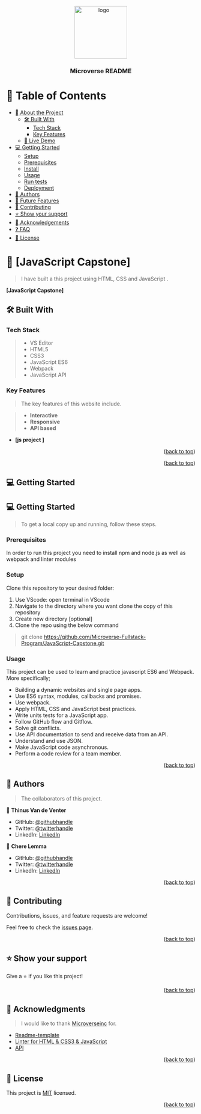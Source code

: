 
<!-- 
Install 
- npm install --save-dev hint@7.x
- npm install --save-dev stylelint@13.x stylelint-scss@3.x stylelint-config-standard@21.x stylelint-csstree-validator@1.x
- npm install --save-dev eslint@7.x eslint-config-airbnb-base@14.x eslint-plugin-import@2.x babel-eslint@10.x
- npm install webpack webpack-cli
- npm install css-loader style-loader
- npm i --save-dev html-webpack-plugin
- npm install --save-dev jest

Testing/Validate
- npx hint .
- npx stylelint "**/*.{css,scss}"
- npx eslint .
- npm run build

-->

<a name="readme-top"></a>

<div align="center">

  <img src="murple_logo.png" alt="logo" width="140"  height="auto" />
  <br/>

  <h3><b>Microverse README</b></h3>

</div>

<!-- TABLE OF CONTENTS -->

# 📗 Table of Contents

- [📖 About the Project](#about-project)
  - [🛠 Built With](#built-with)
    - [Tech Stack](#tech-stack)
    - [Key Features](#key-features)
  - [🚀 Live Demo](#live-demo)
- [💻 Getting Started](#getting-started)
  - [Setup](#setup)
  - [Prerequisites](#prerequisites)
  - [Install](#install)
  - [Usage](#usage)
  - [Run tests](#run-tests)
  - [Deployment](#triangular_flag_on_post-deployment)
- [👥 Authors](#authors)
- [🔭 Future Features](#future-features)
- [🤝 Contributing](#contributing)
- [⭐️ Show your support](#support)
- [🙏 Acknowledgements](#acknowledgements)
- [❓ FAQ](#faq)
- [📝 License](#license)

<!-- PROJECT DESCRIPTION -->

# 📖 [JavaScript Capstone] <a name="about-project"></a>

> I have built a this project using HTML, CSS and JavaScript .

**[JavaScript Capstone]** 

## 🛠 Built With <a name="built-with"></a>

### Tech Stack <a name="tech-stack"></a>

> -  VS Editor
> - HTML5
> - CSS3
> - JavaScript ES6
> - Webpack
> - JavaScript API

<!-- Features -->

### Key Features <a name="key-features"></a>

> The key features of this website include.

> - **Interactive**
> - **Responsive**
> - **API based**

- **[js project ]**


<p align="right">(<a href="#readme-top">back to top</a>)</p>


<p align="right">(<a href="#readme-top">back to top</a>)</p>

<!-- GETTING STARTED -->

## 💻 Getting Started <a name="getting-started"></a>

## 💻 Getting Started <a name="getting-started"></a>

> To get a local copy up and running, follow these steps.

### Prerequisites

In order to run this project you need to install npm and node.js as well as webpack and linter modules

### Setup

Clone this repository to your desired folder:
1. Use VScode: open terminal in VScode
2. Navigate to the directory where you want clone the copy of this repository
3. Create new directory [optional]
4. Clone the repo using the below command
 > git clone  https://github.com/Microverse-Fullstack-Program/JavaScript-Capstone.git

 ### Usage

This project can be used to learn and practice javascript ES6 and Webpack. More specifically;
* Building a dynamic websites and single page apps.
* Use ES6 syntax, modules, callbacks and promises.
* Use webpack.
* Apply HTML, CSS and JavaScript best practices.
* Write units tests for a JavaScript app.
* Follow GitHub flow and Gitflow.
* Solve git conflicts.
* Use API documentation to send and receive data from an API.
* Understand and use JSON.
* Make JavaScript code asynchronous.
* Perform a code review for a team member.

<p align="right">(<a href="#readme-top">back to top</a>)</p>

<!-- AUTHORS -->

## 👥 Authors <a name="authors"></a>

> The collaborators of this project.

👤 **Thinus Van de Venter**

- GitHub: [@githubhandle](https://github.com/Thinus01)
- Twitter: [@twitterhandle](https://twitter.com/thinus_v_d_v#gh-light-mode-only)
- LinkedIn: [LinkedIn](https://www.linkedin.com/in/thinus-van-de-venter-99aa26203/#gh-light-mode-only)

👤 **Chere Lemma**

- GitHub: [@githubhandle](https://github.com/cherelemma)
- Twitter: [@twitterhandle](https://twitter.com/Chere21271613)
- LinkedIn: [LinkedIn](https://www.linkedin.com/in/chere-lemma27211613)

<p align="right">(<a href="#readme-top">back to top</a>)</p>


## 🤝 Contributing <a name="contributing"></a>

Contributions, issues, and feature requests are welcome!

Feel free to check the [issues page](https://github.com/Microverse-Fullstack-Program/JavaScript-Capstone/issues).

<p align="right">(<a href="#readme-top">back to top</a>)</p>

## ⭐️ Show your support <a name="support"></a>

Give a ⭐️ if you like this project!

<p align="right">(<a href="#readme-top">back to top</a>)</p>

## 🙏 Acknowledgments <a name="acknowledgements"></a>

> I would like to thank [Microverseinc](https://github.com/microverseinc) for.

* [Readme-template](https://github.com/microverseinc/readme-template)
* [Linter for HTML & CSS3 & JavaScript](https://github.com/microverseinc/linters-config)
* [API]("#")

<p align="right">(<a href="#readme-top">back to top</a>)</p>

## 📝 License <a name="license"></a>

This project is [MIT](./LICENSE) licensed.

<p align="right">(<a href="#readme-top">back to top</a>)</p>
